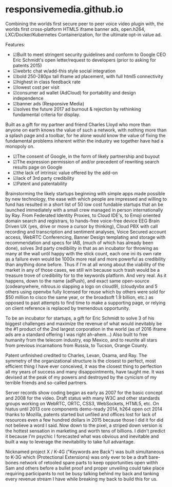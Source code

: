 # responsivemedia.github.io

Combining the worlds first secure peer to peer voice video plugin with, the worlds first cross-platform HTML5 iframe banner ads, open.h264, LXC/Docker/Kubernetes Containerization, for the ultimate opt-in value ad. 

Features:

* ☑Built to meet stringent security guidelines and conform to Google CEO Eric Schmidt's open letter/request to developers (prior to asking for patents 2015)
* ☑webrtc chat w/add-this style social integration
* ☑bold 250-280px tall iframe ad placement, with full html5 connectivity
* ☑highest in class feedback rate
* ☑lowest cost per visit
* ☑consumer ad wallet (AdCloud) for portability and design independence 
* ☑banner ads (Responsive Media)
* ☑solves the future 2017 ad burnout & rejection by rethinking fundamental criteria for display.

Built as a gift for my partner and friend Charles Lloyd who more than anyone on earth knows the value of such a network, with nothing more than a splash page and a toolbar, for he alone would know the value of fixing the fundamental problems inherent within the industry we together have had a monopoly on. 

* ☑The consent of Google, in the form of likely partnership and buyout
* ☑The expression permission of and/or precedent of rewriting search results page on Google
* ☑the lack of intrinsic value offered by the add-on
* ☑lack of 3rd party credibility
* ☑Patent and patentability

Brainstorming the likely startups beginning with simple apps made possible by new technology, the ease with which people are impressed and willing to fund has resulted in a short list of 50 low cost fundable startups that an be launched immediately with a small crew managed in person internationally by Ray. From Federated Identity Proxies, to Cloud IDE's, to Emoji oriented domain search and registrars, to hands-free voice-free device EEG Brain Driven UX (yes, drive or move a cursor by thinking), Cloud PBX with call recording and transcription and sentiment analyses, Voice Secured account access, WebRTC Conferencing, Banner Design templating and storage with recommendation and specs  for IAB, (much of which has already been done), solves 3rd party credibility in that as an incubator for throwing as many at the wall until happy with the stick count, each one ini its own rate as a failure even would be 1000x more real and more powerful as credibility than anything done before. Thus if I'm at all wrong about the viability of the market in any of those cases, we still win because such trash would be a treasure trove of credibility for to the keywords platform. And very real. As it happens, down to the name (adPush), and exact same open-source (codeanywhere, nitrous.io slapping a logo on cloud9), (cloudyvbx and 5 others using openvbx fully licensed for reuse which by others were sold for $50 million to cisco the same year, or the broadsoft 1.9 billion, etc.) as opposed to past attempts to find time to make a supporting page, or relying on client reference is replaced by tremendous opportunity. 

To be an incubator for startups, a gift for Eric Schmidt to solve 3 of his biggest challenges and maximize the revenue of what would inevitably be the #1 product of the 2nd largest corporation in the world (as of 2016 iframe ads are a standard offering I was right ah-ahem...) Also built to free humanity from the telecom industry, esp Mexico, and to reunite all stars from previous incarnations from Russia, to Tucson,  Orange County.

Patent unfinished credited to Charles, Levan, Osama, and Ray. The symmetry of the organizational structure is the closest to perfect, most efficient thing I have ever conceived, it was the closest thing to perfection all my years of success and many disappointments, have taught me. It was devised at the peak of my powers and destroyed by the cynicism of my terrible friends and so-called partners.

Server records show coding began as early as 2007 for the basic concept and 2008 for the video. Draft status with many W3C and other standards groups working on WebRTC, ORTC, CSS3, WebSockets, HTML5, etc. On hiatus until 2013 core components demo-ready 2014, h264 open oct 2014 thanks to Mozilla, patents started but unfiled and offices lost for lack of resources even a few hundred dollars in 2015 because those I did it for did not believe a word I said. Now down to the pixel, a striped down version is the hottest sensation in marketing and worth tens of billions. I didn't predict it because I'm psychic I forecasted what was obvious and inevitable and built a way to leverage the inevitability to take full advantage.

Nicknamed project X / K-4G ("Keywords are Back") was built simultaneous to K-3G which (Protectional Extensions) was only ever to be a draft bare-bones network of retooled spare parts to keep opportunities open withh Sam and others before a bullet proof and proper unveiling could take place requiring participants to not be busy talking behind my back and tanking every revenue stream I have while breaking my back to build this for us.
